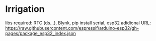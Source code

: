 # Irrigation
libs required: RTC (ds...), Blynk, pip install serial, 
esp32 adidional URL: https://raw.githubusercontent.com/espressif/arduino-esp32/gh-pages/package_esp32_index.json

